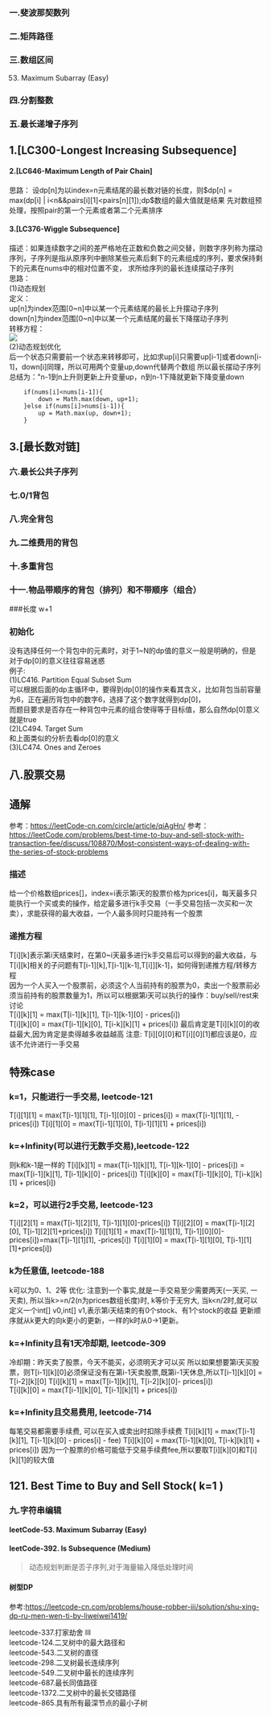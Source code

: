 ### 一.斐波那契数列
### 二.矩阵路径
### 三.数组区间
53. Maximum Subarray (Easy)
### 四.分割整数

### 五.最长递增子序列
## 1.[LC300-Longest Increasing Subsequence]

#### 2.[LC646-Maximum Length of Pair Chain]
思路：
设dp[n]为以index=n元素结尾的最长数对链的长度，则$dp[n] = max(dp[i] | i<n&&pairs[i][1]<pairs[n][1]);dp$数组的最大值就是结果
先对数组预处理，按照pair的第一个元素或者第二个元素排序
#### 3.[LC376-Wiggle Subsequence]
描述：如果连续数字之间的差严格地在正数和负数之间交替，则数字序列称为摆动序列，子序列是指从原序列中删除某些元素后剩下的元素组成的序列，要求保持剩下的元素在nums中的相对位置不变，
求所给序列的最长连续摆动子序列       
思路：  
(1)动态规划  
定义：  
up[n]为index范围[0~n]中以某一个元素结尾的最长上升摆动子序列  
down[n]为index范围[0~n]中以某一个元素结尾的最长下降摆动子序列  
转移方程：  
![](..\\pictures\\longest-wiggle-subsequence-4.png)  
(2)动态规划优化  
后一个状态只需要前一个状态来转移即可，比如求up[i]只需要up[i-1]或者down[i-1]，down[i]同理，所以可用两个变量up,down代替两个数组
所以最长摆动子序列总结为："n-1到n上升则更新上升变量up，n到n-1下降就更新下降变量down
```
    if(nums[i]<nums[i-1]){
        down = Math.max(down, up+1);
    }else if(nums[i]>nums[i-1]){
        up = Math.max(up, down+1);
    }
```
## 3.[最长数对链]
### 六.最长公共子序列
### 七.0/1背包
### 八.完全背包
### 九.二维费用的背包
### 十.多重背包
### 十一.物品带顺序的背包（排列）和不带顺序（组合）


###长度
w+1
### 初始化
没有选择任何一个背包中的元素时，对于1~N的dp值的意义一般是明确的，但是对于dp[0]的意义往往容易迷惑  
例子:  
(1)LC416. Partition Equal Subset Sum  
可以根据后面的dp主循环中，要得到dp[0]的操作来看其含义，比如背包当前容量为6，正在遍历背包中的数字6，选择了这个数字就得到dp[0]，  
而题目要求是否存在一种背包中元素的组合使得等于目标值，那么自然dp[0]意义就是true  
(2)LC494. Target Sum  
和上面类似的分析去看dp[0]的意义  
(3)LC474. Ones and Zeroes  
## 八.股票交易
## 通解
参考：https://leetCode-cn.com/circle/article/qiAgHn/
参考：https://leetCode.com/problems/best-time-to-buy-and-sell-stock-with-transaction-fee/discuss/108870/Most-consistent-ways-of-dealing-with-the-series-of-stock-problems
### 描述
给一个价格数组prices[]，index=i表示第i天的股票价格为prices[i]，每天最多只能执行一个买或卖的操作，给定最多进行k手交易（一手交易包括一次买和一次卖），求能获得的最大收益，一个人最多同时只能持有一个股票
### 递推方程
T[i][k]表示第i天结束时，在第0~i天最多进行k手交易后可以得到的最大收益，与T[i][k]相关的子问题有T[i-1][k],T[i-1][k-1],T[i]][k-1]，如何得到递推方程/转移方程  
因为一个人买入一个股票前，必须这个人当前持有的股票为0，卖出一个股票前必须当前持有的股票数量为1，所以可以根据第i天可以执行的操作：buy/sell/rest来讨论  
T[i][k][1] = max(T[i-1][k][1], T[i-1][k-1][0] - prices[i])  
T[i][k][0] = max(T[i-1][k][0], T[i-k][k][1] + prices[i])
最后肯定是T[i][k][0]的收益最大,因为肯定是卖得越多收益越高
注意: T[i][0][0]和T[i][0][1]都应该是0，应该不允许进行一手交易

## 特殊case
### k=1，只能进行一手交易, leetcode-121
T[i][1][1] = max(T[i-1][1][1], T[i-1][0][0] - prices[i]) = max(T[i-1][1][1], -prices[i])
T[i][1][0] = max(T[i-1][1][0], T[i-1][1][1] + prices[i])

### k=+Infinity(可以进行无数手交易),leetcode-122
则k和k-1是一样的
T[i][k][1] = max(T[i-1][k][1], T[i-1][k-1][0] - prices[i]) = max(T[i-1][k][1], T[i-1][k][0] - prices[i])
T[i][k][0] = max(T[i-1][k][0], T[i-k][k][1] + prices[i])

### k=2，可以进行2手交易, leetcode-123
T[i][2][1] = max(T[i-1][2][1], T[i-1][1][0]-prices[i])
T[i][2][0] = max(T[i-1][2][0], T[i-1][2][1]+prices[i])
T[i][1][1] = max(T[i-1][1][1], T[i-1][0][0]-prices[i])=max(T[i-1][1][1], -prices[i])
T[i][1][0] = max(T[i-1][1][0], T[i-1][1][1]+prices[i])
### k为任意值, leetcode-188
k可以为0、1、2等
优化: 注意到一个事实,就是一手交易至少需要两天(一天买, 一天卖), 所以当k>=n/2(n为prices数组长度)时, k等价于无穷大,
当k<n/2时,就可以定义一个int[] v0,int[] v1,表示第i天结束的有0个stock、有1个stock的收益
更新顺序就从k更大的向k更小的更新，一样的k时从0->1更新。

### k=+Infinity且有1天冷却期, leetcode-309
冷却期：昨天卖了股票，今天不能买，必须明天才可以买
所以如果想要第i天买股票，则T[i-1][k][0]必须保证没有在第i-1天卖股票,既第i-1天休息,所以T[i-1][k][0] = T[i-2][k][0]
T[i][k][1] = max(T[i-1][k][1], T[i-2][k][0]- prices[i])  
T[i][k][0] = max(T[i-1][k][0], T[i-1][k][1] + prices[i])
### k=+Infinity且交易费用, leetcode-714
每笔交易都需要手续费, 可以在买入或卖出时扣除手续费
T[i][k][1] = max(T[i-1][k][1], T[i-1][k][0] - prices[i] - fee)
T[i][k][0] = max(T[i-1][k][0], T[i-k][k][1] + prices[i])
因为一个股票的价格可能低于交易手续费fee,所以要取T[i][k][0]和T[i][k][1]的较大值
## 121. Best Time to Buy and Sell Stock( k=1 )
### 九.字符串编辑
#### leetCode-53. Maximum Subarray (Easy)
#### leetCode-392. Is Subsequence (Medium)
>动态规划判断是否子序列,对于海量输入降低处理时间

#### 树型DP
参考:https://leetcode-cn.com/problems/house-robber-iii/solution/shu-xing-dp-ru-men-wen-ti-by-liweiwei1419/

leetcode-337.打家劫舍 III  
leetcode-124.二叉树中的最大路径和  
leetcode-543.二叉树的直径  
leetcode-298.二叉树最长连续序列  
leetcode-549.二叉树中最长的连续序列  
leetcode-687.最长同值路径  
leetcode-1372.二叉树中的最长交错路径  
leetcode-865.具有所有最深节点的最小子树  